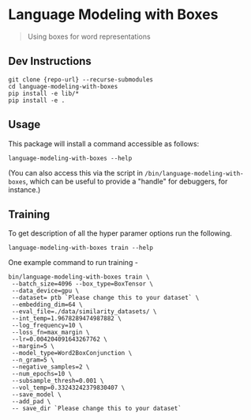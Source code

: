 # Language Modeling with Boxes
> Using boxes for word representations

## Dev Instructions
```
git clone {repo-url} --recurse-submodules
cd language-modeling-with-boxes
pip install -e lib/*
pip install -e .
```
## Usage
This package will install a command accessible as follows:
```
language-modeling-with-boxes --help
```
(You can also access this via the script in `/bin/language-modeling-with-boxes`, which can be useful to provide a "handle" for debuggers, for instance.)

## Training
To get description of all the hyper paramer options run the following. 
```
language-modeling-with-boxes train --help
```
One example command to run training - 
```
bin/language-modeling-with-boxes train \
 --batch_size=4096 --box_type=BoxTensor \
 --data_device=gpu \
 --dataset= ptb `Please change this to your dataset` \
 --embedding_dim=64 \
 --eval_file=./data/similarity_datasets/ \
 --int_temp=1.9678289474987882 \
 --log_frequency=10 \
 --loss_fn=max_margin \
 --lr=0.004204091643267762 \
 --margin=5 \
 --model_type=Word2BoxConjunction \
 --n_gram=5 \
 --negative_samples=2 \
 --num_epochs=10 \
 --subsample_thresh=0.001 \
 --vol_temp=0.33243242379830407 \
 --save_model \
 --add_pad \
 -- save_dir `Please change this to your dataset` 
```

